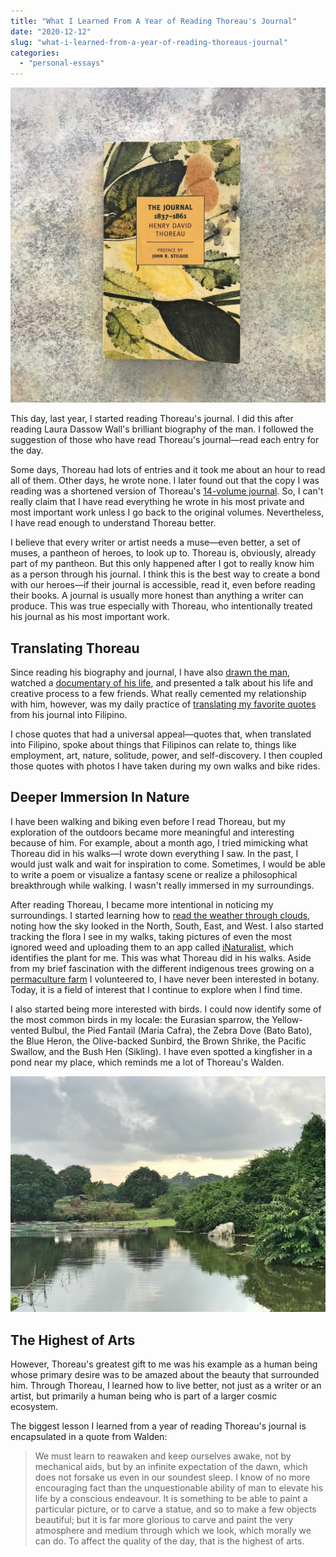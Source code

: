 ```yaml
---
title: "What I Learned From A Year of Reading Thoreau's Journal"
date: "2020-12-12"
slug: "what-i-learned-from-a-year-of-reading-thoreaus-journal"
categories:
  - "personal-essays"
---
```


![Thoreau's journal](images/thoreau-journal.jpg)

This day, last year, I started reading Thoreau's journal. I did this after reading Laura Dassow Wall's brilliant biography of the man. I followed the suggestion of those who have read Thoreau's journal—read each entry for the day.

Some days, Thoreau had lots of entries and it took me about an hour to read all of them. Other days, he wrote none. I later found out that the copy I was reading was a shortened version of Thoreau's [14-volume journal](https://www.walden.org/collection/journals/). So, I can't really claim that I have read everything he wrote in his most private and most important work unless I go back to the original volumes. Nevertheless, I have read enough to understand Thoreau better.

I believe that every writer or artist needs a muse—even better, a set of muses, a pantheon of heroes, to look up to. Thoreau is, obviously, already part of my pantheon. But this only happened after I got to really know him as a person through his journal. I think this is the best way to create a bond with our heroes—if their journal is accessible, read it, even before reading their books. A journal is usually more honest than anything a writer can produce. This was true especially with Thoreau, who intentionally treated his journal as his most important work.

## Translating Thoreau

Since reading his biography and journal, I have also [drawn the man](https://www.instagram.com/p/CCZ2tyeBfon/), watched a [documentary of his life](http://www.filmsbyhuey.com/films/henry-david-thoreau-surveyor-of-the-soul/), and presented a talk about his life and creative process to a few friends. What really cemented my relationship with him, however, was my daily practice of [translating my favorite quotes](https://www.instagram.com/explore/tags/vithoreau/) from his journal into Filipino.

I chose quotes that had a universal appeal—quotes that, when translated into Filipino, spoke about things that Filipinos can relate to, things like employment, art, nature, solitude, power, and self-discovery. I then coupled those quotes with photos I have taken during my own walks and bike rides.

## Deeper Immersion In Nature

I have been walking and biking even before I read Thoreau, but my exploration of the outdoors became more meaningful and interesting because of him. For example, about a month ago, I tried mimicking what Thoreau did in his walks—I wrote down everything I saw. In the past, I would just walk and wait for inspiration to come. Sometimes, I would be able to write a poem or visualize a fantasy scene or realize a philosophical breakthrough while walking. I wasn't really immersed in my surroundings.

After reading Thoreau, I became more intentional in noticing my surroundings. I started learning how to [read the weather through clouds](https://nature-mentor.com/how-to-predict-weather-with-clouds/), noting how the sky looked in the North, South, East, and West. I also started tracking the flora I see in my walks, taking pictures of even the most ignored weed and uploading them to an app called [iNaturalist](https://www.inaturalist.org/), which identifies the plant for me. This was what Thoreau did in his walks. Aside from my brief fascination with the different indigenous trees growing on a [permaculture farm](https://mmsheal.wordpress.com/) I volunteered to, I have never been interested in botany. Today, it is a field of interest that I continue to explore when I find time.

I also started being more interested with birds. I could now identify some of the most common birds in my locale: the Eurasian sparrow, the Yellow-vented Bulbul, the Pied Fantail (Maria Cafra), the Zebra Dove (Bato Bato), the Blue Heron, the Olive-backed Sunbird, the Brown Shrike, the Pacific Swallow, and the Bush Hen (Sikling). I have even spotted a kingfisher in a pond near my place, which reminds me a lot of Thoreau's Walden.

![Lobong CIS](images/lobong-CIS.jpg "The Lobong CIS, my very own Walden.")

## The Highest of Arts

However, Thoreau's greatest gift to me was his example as a human being whose primary desire was to be amazed about the beauty that surrounded him. Through Thoreau, I learned how to live better, not just as a writer or an artist, but primarily a human being who is part of a larger cosmic ecosystem.

The biggest lesson I learned from a year of reading Thoreau's journal is encapsulated in a quote from Walden:

> We must learn to reawaken and keep ourselves awake, not by mechanical aids, but by an infinite expectation of the dawn, which does not forsake us even in our soundest sleep. I know of no more encouraging fact than the unquestionable ability of man to elevate his life by a conscious endeavour. It is something to be able to paint a particular picture, or to carve a statue, and so to make a few objects beautiful; but it is far more glorious to carve and paint the very atmosphere and medium through which we look, which morally we can do. To affect the quality of the day, that is the highest of arts.

